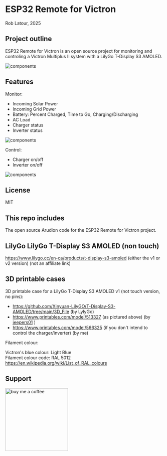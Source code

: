 # ESP32 Remote for Victron

Rob Latour, 2025

## Project outline

ESP32 Remote for Victron is an open source project for monitoring and controling a Victron Multiplus II system with a LilyGo T-Display S3 AMOLED.

![components](https://github.com/roblatour/ESP32RemoteForVictron/blob/main/images/image01.jpg)

## Features

Monitor:
- Incoming Solar Power
- Incoming Grid Power
- Battery: Percent Charged, Time to Go, Charging/Discharging
- AC Load
- Charger status
- Inverter status

![components](https://github.com/roblatour/ESP32RemoteForVictron/blob/main/images/image02.jpg)

Control:
- Charger on/off
- Inverter on/off
  
![components](https://github.com/roblatour/ESP32RemoteForVictron/blob/main/images/image03.jpg)

## License

MIT

## This repo includes

The open source Arudion code for the ESP32 Remote for Victron project.

## LilyGo LilyGo T-Display S3 AMOLED (non touch)
   
   https://www.lilygo.cc/en-ca/products/t-display-s3-amoled (either the v1 or v2 version) (not an affiliate link)
    
## 3D printable cases 
 
3D printable case for a LilyGo T-Display S3 AMOLED v1 (not touch version, no pins):

- https://github.com/Xinyuan-LilyGO/T-Display-S3-AMOLED/tree/main/3D_File (by LylyGo)
- https://www.printables.com/model/513327 (as pictured above) (by [jeepers01](https://www.printables.com/@jeepers01_100513) )
- https://www.printables.com/model/566325 (if you don't intend to control the charger/inverter) (by me)
	  
Filament colour:
	   
   Victron's blue colour:	Light Blue  
   Filament colour code:	RAL 5012 https://en.wikipedia.org/wiki/List_of_RAL_colours

## Support

[<img alt="buy me  a coffee" width="200px" src="https://cdn.buymeacoffee.com/buttons/v2/default-blue.png" />](https://www.buymeacoffee.com/roblatour)
